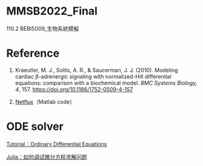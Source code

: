 # MMSB2022_Final
110.2 BEBI5009_生物系統模擬

# Reference

1. Kraeutler, M. J., Soltis, A. R., & Saucerman, J. J. (2010). Modeling cardiac β-adrenergic signaling with normalized-Hill differential equations: comparison with a biochemical model. _BMC Systems Biology, 4_, 157. https://doi.org/10.1186/1752-0509-4-157

2. [Netflux](https://github.com/saucermanlab/Netflux)（Matlab code）


# ODE solver

[Tutorial：Ordinary Differential Equations](https://diffeq.sciml.ai/dev/tutorials/ode_example/#Defining-Parameterized-Functions)


[Julia：如何调试微分方程求解问题](https://blog.csdn.net/weixin_39679367/article/details/120641325?ops_request_misc=&request_id=&biz_id=102&utm_term=julia%20callback&utm_medium=distribute.pc_search_result.none-task-blog-2~all~sobaiduweb~default-0-120641325.142^v14^control,157^v14^control&spm=1018.2226.3001.4187)
